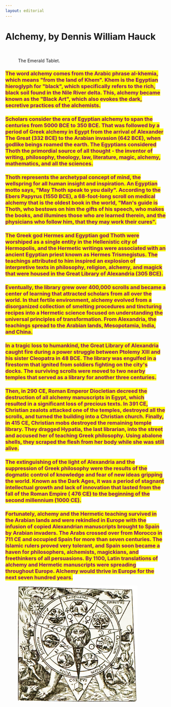 ```yaml
---
layout: editorial
---
```


# Alchemy, by Dennis William Hauck

<figure><img src="../../../.gitbook/assets/IMG_7032.png" alt="" width="375"><figcaption><p>The Emerald Tablet.</p></figcaption></figure>

### <mark style="color:purple;">The word alchemy comes from the Arabic phrase al-khemia, which means "from the land of Khem". Khem is the Egyptian hieroglyph for "black", which specifically refers to the rich, black soil found in the Nile River delta. This, alchemy became known as the "Black Art", which also evokes the dark, secretive practices of the alchemists.</mark>

### <mark style="color:purple;">Scholars consider the era of Egyptian alchemy to span the centuries from 5000 BCE to 350 BCE. That was followed by a period of Greek alchemy in Egypt from the arrival of Alexander The Great (332 BCE) to the Arabian invasion (642 BCE), when godlike beings roamed the earth. The Egyptians considered Thoth the primordial source of all thought - the inventor of writing, philosophy, theology, law, literature, magic, alchemy, mathematics, and all the sciences.</mark>

### <mark style="color:purple;">Thoth represents the archetypal concept of mind, the wellspring for all human insight and inspiration. An Egyptian motto says, "May Thoth speak to you daily". According to the Ebers Papyrus (1550 BCE), a  68-foot-long scroll on medical alchemy that is the oldest book in the world, "Man's guide is Thoth, who bestows on him the gifts of his speech, who makes the books, and illumines those who are learned therein, and the physicians who follow him, that they may work their cures".</mark>

### <mark style="color:purple;">The Greek god Hermes and Egyptian god Thoth were worshiped as a single entity in the Hellenistic city of Hermopolis, and the Hermetic writings were associated with an ancient Egyptian priest known as Hermes Trismegistus. The teachings attributed to him inspired an explosion of interpretive texts in philosophy, religion, alchemy, and magick that were housed in the Great Library of Alexandria (305 BCE).</mark>

### <mark style="color:purple;">Eventually, the library grew over 400,000 scrolls and became a center of learning that attracted scholars from all over the world. In that fertile environment, alchemy evolved from a disorganized collection of smelting procedures and tincturing recipes into a Hermetic science focused on understanding the universal principles of transformation. From Alexandria, the teachings spread to the Arabian lands, Mesopotamia, India, and China.</mark>

### <mark style="color:purple;">In a tragic loss to humankind, the Great Library of Alexandria caught fire during a power struggle between Ptolemy XIII and his sister Cleopatra in 48 BCE. The library was engulfed in a firestorm that ignited from soldiers fighting on the city's docks. The surviving scrolls were moved to two nearby temples that served as a library for another three centuries.</mark>

### <mark style="color:purple;">Then, in 290 CE, Roman Emperor Diocletian decreed the destruction of all alchemy manuscripts in Egypt, which resulted in a significant loss of precious texts. In 391 CE, Christian zealots attacked one of the temples, destroyed all the scrolls, and turned the building into a Christian church. Finally, in 415 CE, Christian mobs destroyed the remaining temple library. They dragged Hypatia, the last librarian, into the street and accused her of teaching Greek philosophy. Using abalone shells, they scraped the flesh from her body while she was still alive.</mark>

### <mark style="color:purple;">The extinguishing of the light of Alexandria and the suppression of Greek philosophy were the results of the dogmatic control of knowledge and fear of new ideas gripping the world. Known as the Dark Ages, it was a period of stagnant intellectual growth and lack of innovation that lasted from the fall of the Roman Empire ( 476 CE) to the beginning of the second millennium (1000 CE).</mark>

### <mark style="color:purple;">Fortunately, alchemy and the Hermetic teaching survived in the Arabian lands and were rekindled in Europe with the infusion of copied Alexandrian manuscripts brought to Spain by Arabian invaders. The Arabs crossed over from Morocco in 711 CE and occupied Spain for more than seven centuries. The Islamic rulers proved very tolerant, and Spain soon became a haven for philosophers, alchemists, magickians, and freethinkers of all persuasions. By 1100, Latin translations of alchemy and Hermetic manuscripts were spreading throughout Europe. Alchemy would thrive in Europe for the next seven hundred years.</mark>

<figure><img src="../../../.gitbook/assets/2.png" alt="" width="375"><figcaption></figcaption></figure>
